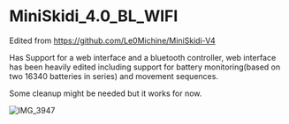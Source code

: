 # MiniSkidi_4.0_BL_WIFI
Edited from https://github.com/Le0Michine/MiniSkidi-V4

Has Support for a web interface and a bluetooth controller, web interface has been heavily edited including support for battery monitoring(based on two 16340 batteries in series) and movement sequences.

Some cleanup might be needed but it works for now.

![IMG_3947](https://github.com/Le0Michine/MiniSkidi-V4/assets/2707008/762304bf-d1e7-49a4-ac41-ce67f41d6aca)
